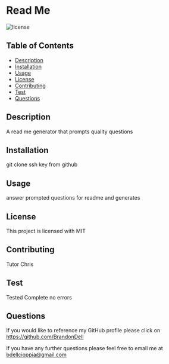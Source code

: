 
  # Read Me
  ![license](https://img.shields.io/badge/license-MIT-blue)
  ## Table of Contents
  * [Description](#description)
  * [Installation](#installation)
  * [Usage](#usage)
  * [License](#license)
  * [Contributing](#contributing)
  * [Test](#test)
  * [Questions](#questions)
      
  ## Description
  A read me generator that prompts quality questions

  ## Installation 
  git clone ssh key from github
    
  ## Usage 
  answer prompted questions for readme and generates
    
  
  ## License
  This project is licensed with MIT
    
  ## Contributing
  Tutor Chris
    
  ## Test 
  Tested Complete no errors
    
  ## Questions
    
  If you would like to reference my GitHub profile please click on https://github.com/BrandonDell
    
  If you have any further questions please feel free to email me at bdellcioppia@gmail.com
  